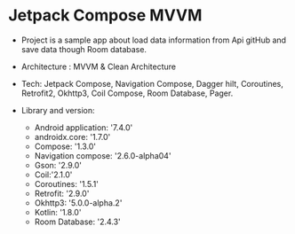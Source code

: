 # Jetpack Compose MVVM

- Project is a sample app about load data information from Api gitHub and save data though Room database.

- Architecture : MVVM & Clean Architecture

- Tech:  Jetpack Compose, Navigation Compose, Dagger hilt, Coroutines, Retrofit2, Okhttp3, Coil Compose, Room Database, Pager.

- Library and version:
  - Android application: '7.4.0'
  - androidx.core: '1.7.0'
  - Compose: '1.3.0'
  - Navigation compose: '2.6.0-alpha04'
  - Gson: '2.9.0'
  - Coil:'2.1.0'
  - Coroutines: '1.5.1'
  - Retrofit: '2.9.0'
  - Okhttp3: '5.0.0-alpha.2'
  - Kotlin: '1.8.0'
  - Room Database: '2.4.3'
